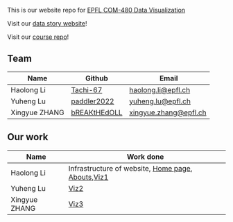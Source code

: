 This is our website repo for [EPFL COM-480 Data Visualization](https://edu.epfl.ch/coursebook/en/data-visualization-COM-480)

Visit our [data story website](https://tachi-67.github.io/pokemon-data-story/)!

Visit our [course repo](https://github.com/com-480-data-visualization/project-2023-les-derniers-vainqueurs)!

## Team

|  Name           | Github | Email |
|-----------------|-------|-------|
| Haolong Li      | [Tachi-67](https://github.com/Tachi-67) | haolong.li@epfl.ch |
| Yuheng Lu       | [paddler2022](https://github.com/paddler2022) | yuheng.lu@epfl.ch |
| Xingyue ZHANG     | [bREAKtHEdOLL](https://github.com/bREAKtHEdOLL) | xingyue.zhang@epfl.ch |


## Our work
|  Name           | Work done 
|-----------------|-------|
| Haolong Li      |Infrastructure of website, [Home page](https://tachi-67.github.io/pokemon-data-story/), [Abouts](https://tachi-67.github.io/pokemon-data-story/about.html),[Viz1](https://tachi-67.github.io/pokemon-data-story/viz1.html)  | 
| Yuheng Lu      |[Viz2](https://tachi-67.github.io/pokemon-data-story/viz2.html)  | 
| Xingyue ZHANG     |[Viz3](https://tachi-67.github.io/pokemon-data-story/viz3.html)  | 